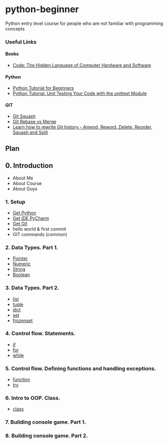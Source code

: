# python-beginner
Python entry level course for people who are not familiar with programming concepts


### Useful Links
#### Books
* [Code: The Hidden Language of Computer Hardware and Software](https://en.wikipedia.org/wiki/Code:_The_Hidden_Language_of_Computer_Hardware_and_Software)

#### Python
* [Python Tutorial for Beginners](https://www.youtube.com/watch?v=YYXdXT2l-Gg&list=PL-osiE80TeTskrapNbzXhwoFUiLCjGgY7)
* [Python Tutorial: Unit Testing Your Code with the unittest Module](https://www.youtube.com/watch?v=6tNS--WetLI)

#### GIT
* [Git Squash](https://www.youtube.com/watch?v=V5KrD7CmO4o)
* [Git Rebase vs Merge](https://www.youtube.com/watch?v=f1wnYdLEpgI)
* [Learn how to rewrite Git history - Amend, Reword, Delete, Reorder, Squash and Split](https://www.youtube.com/watch?v=ElRzTuYln0M&list=RDCMUCpREcVgeyOjDIAFa8FQr9Dw&index=2)


## Plan

## 0. Introduction
* About Me
* About Course
* About Guys

### 1. Setup
* [Get Python](https://www.youtube.com/watch?v=b093aqAZiPU&t=273s)
* [Get IDE PyCharm](https://www.youtube.com/watch?v=XsL8JDkH-ec&t=30s)
* [Get Git](https://www.youtube.com/watch?v=tRZGeaHPoaw&t=131s)
* hello world & first commit
* GIT commands (common)

### 2. Data Types. Part 1.
* [Pointer](https://mykytapavlov.github.io/nerd/src/python/pointer)
* [Numeric](https://mykytapavlov.github.io/nerd/src/python/built-in-types/immutable/numeric)
* [String](https://mykytapavlov.github.io/nerd/src/python/built-in-types/immutable/string)
* [Boolean](https://mykytapavlov.github.io/nerd/src/python/built-in-types/immutable/boolean)

### 3. Data Types. Part 2.
* [list](https://mykytapavlov.github.io/nerd/src/python/built-in-types/mutable/list)
* [tuple](https://mykytapavlov.github.io/nerd/src/python/built-in-types/immutable/tuple)
* [dict](https://mykytapavlov.github.io/nerd/src/python/built-in-types/mutable/dict)
* [set](https://mykytapavlov.github.io/nerd/src/python/built-in-types/mutable/set)
* [frozenset](https://mykytapavlov.github.io/nerd/src/python/built-in-types/immutable/frozenset)

### 4. Control flow. Statements.
* [if](https://mykytapavlov.github.io/nerd/src/python/control-flow/if)
* [for](https://mykytapavlov.github.io/nerd/src/python/control-flow/for)
* [while](https://mykytapavlov.github.io/nerd/src/python/control-flow/while)

### 5. Control flow. Defining functions and handling exceptions.
* [function](https://mykytapavlov.github.io/nerd/src/python/control-flow/function)
* [try](https://mykytapavlov.github.io/nerd/src/python/control-flow/try)

### 6. Intro to OOP. Class.
* [class](https://mykytapavlov.github.io/nerd/src/python/oop/class)

### 7. Building console game. Part 1.
### 8. Building console game. Part 2.
